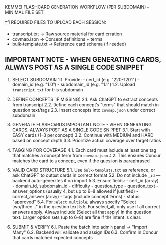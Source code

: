 KEMMEI FLASHCARD GENERATION WORKFLOW (PER SUBDOMAIN) – MINIMAL FILE SET

🗂 REQUIRED FILES TO UPLOAD EACH SESSION:
- transcript.txt       → Raw source material for card creation
- covmap.json          → Concept definitions + terms
- bulk-template.txt    → Reference card schema (if needed)

IMPORTANT NOTE - WHEN GENERATING CARDS, ALWAYS POST AS A SINGLE CODE SNIPPET
----

1. SELECT SUBDOMAIN
   1.1. Provide:
        - cert_id (e.g. "220-1201")
        - domain_id (e.g. "1.0")
        - subdomain_id (e.g. "1.1")
   1.2. Upload `transcript.txt` for this subdomain

2. DEFINE CONCEPTS (IF MISSING)
   2.1. Ask ChatGPT to extract concepts from transcript
   2.2. Define each concept’s "terms" that should match in question text/tags
   2.3. Insert concepts into `covmap.json` under correct subdomain

3. GENERATE FLASHCARDS
IMPORTANT NOTE - WHEN GENERATING CARDS, ALWAYS POST AS A SINGLE CODE SNIPPET
   3.1. Start with EASY cards (1–3 per concept)
   3.2. Continue with MEDIUM and HARD based on concept depth
   3.3. Prioritize actual coverage over target ratios

4. TAGGING FOR COVERAGE
   4.1. Each card must include at least one tag that matches a concept term from `covmap.json`
   4.2. This ensures Concur matches the card to a concept, even if the question is paraphrased

5. VALID CARD STRUCTURE
   5.1. Use `bulk-template.txt` as reference, or ask ChatGPT to output cards in correct format
   5.2. Do not include `_id` — backend auto-generates it on import
   5.3. Ensure fields:
        - cert_id (array)
        - domain_id, subdomain_id
        - difficulty
        - question_type
        - question_text
        - answer_options (usually 4, but up to 6–8 allowed if justified)
        - correct_answer (array)
        - tags (include concept terms)
        - status: "approved"
   5.4. For `select_multiple`, always specify "Select two/three..." in the question text
   5.5. For select_all, only use if all correct answers apply. Always include (Select all that apply) in the question text. Larger option sets (up to 6–8) are fine if the intent is clear.

6. SUBMIT & VERIFY
   6.1. Paste the batch into admin panel → "Import Many"
   6.2. Backend will validate and assign IDs
   6.3. Confirm in Concur that cards matched expected concepts
